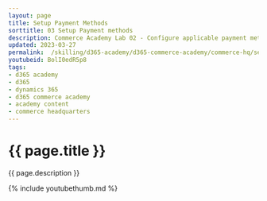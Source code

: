 ```yaml
---
layout: page
title: Setup Payment Methods
sorttitle: 03 Setup Payment methods
description: Commerce Academy Lab 02 - Configure applicable payment methods (type of cards -- loyalty cards, gift cards, credit cards) for the newly created online store.
updated: 2023-03-27
permalink:  /skilling/d365-academy/d365-commerce-academy/commerce-hq/setuppaymentmethods
youtubeid: BolI0edR5p8
tags: 
- d365 academy
- d365
- dynamics 365
- d365 commerce academy
- academy content
- commerce headquarters
---
```


# {{ page.title }}

{{ page.description }}

{% include youtubethumb.md %}